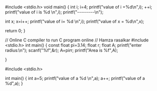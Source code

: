 #include <stdio.h>
void main()
{
int i;
i=4;
printf("value of i =%d\n",i);
++i;
printf("value of i is %d \n",i);
printf("---------\n");

int x;
x=i++;
printf("value of i= %d \n",i);
printf("value of x = %d\n",x);

return 0;
}


// Online C compiler to run C program online
// Hamza rasalkar
#include <stdio.h>
int main() {
const float pi=3.14;
float r;
float A;
printf("enter radius:\n");
scanf("%f",&r);
A=pi*r*r;
printf("Area is %f",A);

}


#include <stdio.h>

int main()
{
int a=5;
printf("value of a %d \n",a);
a++;
printf("value of a %d",a);
}
